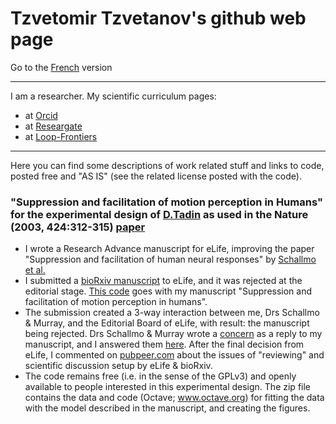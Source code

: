 # Tzvetomir Tzvetanov's github web page

Go to the [French](./README_fr.md) version

 - - - 
 
I am a researcher. My scientific curriculum pages:
- at [Orcid](https://orcid.org/0000-0002-2553-4741)
- at [Researgate](https://www.researchgate.net/profile/Tzvetomir_Tzvetanov)
- at [Loop-Frontiers](https://loop.frontiersin.org/people/17380/overview)

 - - - 

Here you can find some descriptions of work related stuff and links to code, posted free and "AS IS" (see the related license posted with the code).

### "Suppression and facilitation of motion perception in Humans" for the experimental design of [D.Tadin](http://www2.bcs.rochester.edu/sites/duje/) as used in the Nature (2003, 424:312-315) [paper](https://www.nature.com/articles/nature01800)
- I wrote a Research Advance manuscript for eLife, improving the paper "Suppression and facilitation of human neural responses" by [Schallmo et al.](https://elifesciences.org/articles/30334)
- I submitted a [bioRxiv manuscript](https://www.biorxiv.org/content/10.1101/465807v1) to eLife, and it was rejected at the editorial stage. [This code](https://github.com/tzvet/Data-Model-MotionSuppressionFacilitation-2018) goes with my manuscript "Suppression and facilitation of motion perception in humans".
- The submission created a 3-way interaction between me, Drs Schallmo & Murray, and the Editorial Board of eLife, with result: the manuscript being rejected. Drs Schallmo & Murray wrote a [concern](https://www.biorxiv.org/content/10.1101/495291v1) as a reply to my manuscript, and I answered them [here](https://arxiv.org/abs/1902.01574). After the final decision from eLife, I commented on [pubpeer.com](https://pubpeer.com/publications/54A0746E8265090D11950DD2ECEFB7) about the issues of "reviewing" and scientific discussion setup by eLife & bioRxiv.
- The code remains free (i.e. in the sense of the GPLv3) and openly available to people interested in this experimental design. The zip file contains the data and code (Octave; www.octave.org) for fitting the data with the model described in the manuscript, and creating the figures.
